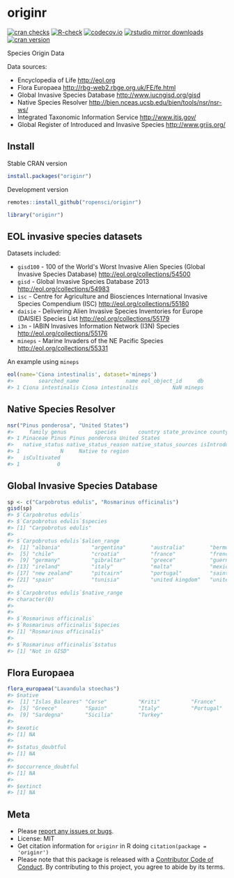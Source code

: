 originr
========



[![cran checks](https://cranchecks.info/badges/worst/originr)](https://cranchecks.info/pkgs/originr)
[![R-check](https://github.com/ropensci/originr/workflows/R-check/badge.svg)](https://github.com/ropensci/originr/actions?query=workflow%3AR-check)
[![codecov.io](https://codecov.io/github/ropensci/originr/coverage.svg?branch=master)](https://codecov.io/github/ropensci/originr?branch=master)
[![rstudio mirror downloads](http://cranlogs.r-pkg.org/badges/originr)](https://github.com/r-hub/cranlogs.app)
[![cran version](http://www.r-pkg.org/badges/version/originr)](https://cran.r-project.org/package=originr)

Species Origin Data

Data sources:

* Encyclopedia of Life http://eol.org
* Flora Europaea http://rbg-web2.rbge.org.uk/FE/fe.html
* Global Invasive Species Database http://www.iucngisd.org/gisd
* Native Species Resolver http://bien.nceas.ucsb.edu/bien/tools/nsr/nsr-ws/
* Integrated Taxonomic Information Service http://www.itis.gov/
* Global Register of Introduced and Invasive Species http://www.griis.org/

## Install

Stable CRAN version


```r
install.packages("originr")
```

Development version


```r
remotes::install_github("ropensci/originr")
```


```r
library("originr")
```

## EOL invasive species datasets

Datasets included:

* `gisd100` - 100 of the World's Worst Invasive Alien Species
(Global Invasive Species Database) http://eol.org/collections/54500
* `gisd` - Global Invasive Species Database 2013 http://eol.org/collections/54983
* `isc` - Centre for Agriculture and Biosciences International Invasive Species
Compendium (ISC) http://eol.org/collections/55180
* `daisie` - Delivering Alien Invasive Species Inventories for Europe (DAISIE) Species
List http://eol.org/collections/55179
* `i3n` - IABIN Invasives Information Network (I3N) Species
http://eol.org/collections/55176
* `mineps` - Marine Invaders of the NE Pacific Species http://eol.org/collections/55331

An example using `mineps`


```r
eol(name='Ciona intestinalis', dataset='mineps')
#>        searched_name               name eol_object_id     db
#> 1 Ciona intestinalis Ciona intestinalis           NaN mineps
```

## Native Species Resolver


```r
nsr("Pinus ponderosa", "United States")
#>     family genus         species       country state_province county_parish
#> 1 Pinaceae Pinus Pinus ponderosa United States
#>   native_status native_status_reason native_status_sources isIntroduced
#> 1             N     Native to region                                  0
#>   isCultivated
#> 1            0
```

## Global Invasive Species Database


```r
sp <- c("Carpobrotus edulis", "Rosmarinus officinalis")
gisd(sp)
#> $`Carpobrotus edulis`
#> $`Carpobrotus edulis`$species
#> [1] "Carpobrotus edulis"
#> 
#> $`Carpobrotus edulis`$alien_range
#>  [1] "albania"          "argentina"        "australia"        "bermuda"         
#>  [5] "chile"            "croatia"          "france"           "french polynesia"
#>  [9] "germany"          "gibraltar"        "greece"           "guernsey"        
#> [13] "ireland"          "italy"            "malta"            "mexico"          
#> [17] "new zealand"      "pitcairn"         "portugal"         "saint helena"    
#> [21] "spain"            "tunisia"          "united kingdom"   "united states"   
#> 
#> $`Carpobrotus edulis`$native_range
#> character(0)
#> 
#> 
#> $`Rosmarinus officinalis`
#> $`Rosmarinus officinalis`$species
#> [1] "Rosmarinus officinalis"
#> 
#> $`Rosmarinus officinalis`$status
#> [1] "Not in GISD"
```

## Flora Europaea


```r
flora_europaea("Lavandula stoechas")
#> $native
#>  [1] "Islas_Baleares" "Corse"          "Kriti"          "France"        
#>  [5] "Greece"         "Spain"          "Italy"          "Portugal"      
#>  [9] "Sardegna"       "Sicilia"        "Turkey"        
#> 
#> $exotic
#> [1] NA
#> 
#> $status_doubtful
#> [1] NA
#> 
#> $occurrence_doubtful
#> [1] NA
#> 
#> $extinct
#> [1] NA
```

## Meta

* Please [report any issues or bugs](https://github.com/ropensci/originr/issues).
* License: MIT
* Get citation information for `originr` in R doing `citation(package = 'originr')`
* Please note that this package is released with a [Contributor Code of Conduct](https://ropensci.org/code-of-conduct/). By contributing to this project, you agree to abide by its terms.
